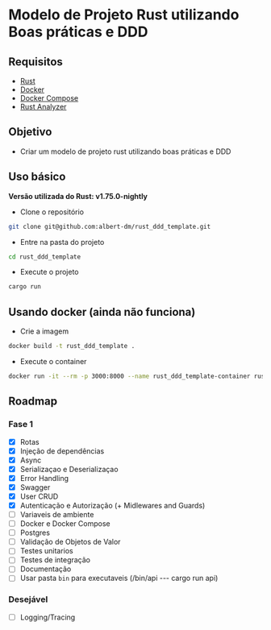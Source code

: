 # Modelo de Projeto Rust utilizando Boas práticas e DDD

## Requisitos

- [Rust](https://www.rust-lang.org/tools/install)
- [Docker](https://docs.docker.com/get-docker/)
- [Docker Compose](https://docs.docker.com/compose/install/)
- [Rust Analyzer](https://rust-analyzer.github.io/manual.html#installation)

## Objetivo

- Criar um modelo de projeto rust utilizando boas práticas e DDD

## Uso básico

**Versão utilizada do Rust: v1.75.0-nightly**

- Clone o repositório

```bash
git clone git@github.com:albert-dm/rust_ddd_template.git
```

- Entre na pasta do projeto

```bash
cd rust_ddd_template
```

- Execute o projeto

```bash
cargo run
```

## Usando docker (ainda não funciona)

- Crie a imagem

```bash
docker build -t rust_ddd_template .
```

- Execute o container

```bash
docker run -it --rm -p 3000:8000 --name rust_ddd_template-container rust_ddd_template
```

## Roadmap

### Fase 1

- [x] Rotas
- [x] Injeção de dependências
- [x] Async
- [x] Serializaçao e Deserializaçao
- [x] Error Handling
- [x] Swagger
- [x] User CRUD
- [x] Autenticação e Autorização (+ Midlewares and Guards)
- [ ] Variaveis de ambiente
- [ ] Docker e Docker Compose
- [ ] Postgres
- [ ] Validação de Objetos de Valor
- [ ] Testes unitarios
- [ ] Testes de integração
- [ ] Documentação
- [ ] Usar pasta `bin` para executaveis (/bin/api  ---  cargo run api)

### Desejável

- [ ] Logging/Tracing
